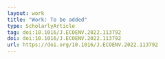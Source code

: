 ```yaml
---
layout: work
title: "Work: To be added"
type: ScholarlyArticle
tag: doi:10.1016/J.ECOENV.2022.113792
doi: doi:10.1016/J.ECOENV.2022.113792
url: https://doi.org/10.1016/J.ECOENV.2022.113792
---
```

